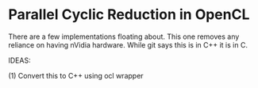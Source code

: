 # Parallel Cyclic Reduction in OpenCL

There are a few implementations floating about.
This one removes any reliance on having nVidia
hardware. While git says this is in C++ it is in
C. 

IDEAS:

  (1) Convert this to C++ using ocl wrapper
